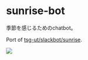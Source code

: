# sunrise-bot

季節を感じるためのchatbot。

Port of [tsg-ut/slackbot/sunrise](https://github.com/tsg-ut/slackbot/tree/master/sunrise).

![](https://pbs.twimg.com/media/DzGGGd8UYAE4fWq.jpg)
